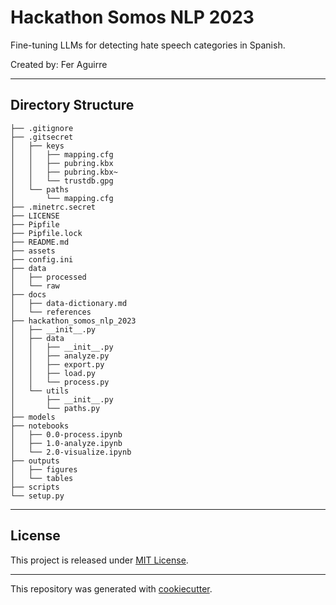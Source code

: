 # Hackathon Somos NLP 2023

Fine-tuning LLMs for detecting hate speech categories in Spanish.

Created by: Fer Aguirre

---
## Directory Structure
```
├── .gitignore
├── .gitsecret
│   ├── keys
│   │   ├── mapping.cfg
│   │   ├── pubring.kbx
│   │   ├── pubring.kbx~
│   │   └── trustdb.gpg
│   └── paths
│       └── mapping.cfg
├── .minetrc.secret
├── LICENSE
├── Pipfile
├── Pipfile.lock
├── README.md
├── assets
├── config.ini
├── data
│   ├── processed
│   └── raw
├── docs
│   ├── data-dictionary.md
│   └── references
├── hackathon_somos_nlp_2023
│   ├── __init__.py
│   ├── data
│   │   ├── __init__.py
│   │   ├── analyze.py
│   │   ├── export.py
│   │   ├── load.py
│   │   └── process.py
│   └── utils
│       ├── __init__.py
│       └── paths.py
├── models
├── notebooks
│   ├── 0.0-process.ipynb
│   ├── 1.0-analyze.ipynb
│   └── 2.0-visualize.ipynb
├── outputs
│   ├── figures
│   └── tables
├── scripts
└── setup.py

```
---

## License

This project is released under [MIT License](/LICENSE).

---

This repository was generated with [cookiecutter](https://github.com/cookiecutter/cookiecutter).